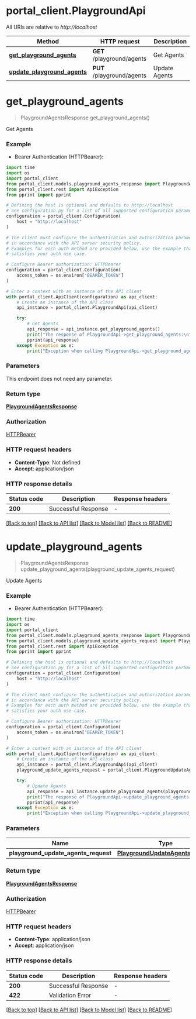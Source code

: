 # portal_client.PlaygroundApi

All URIs are relative to *http://localhost*

Method | HTTP request | Description
------------- | ------------- | -------------
[**get_playground_agents**](PlaygroundApi.md#get_playground_agents) | **GET** /playground/agents | Get Agents
[**update_playground_agents**](PlaygroundApi.md#update_playground_agents) | **PUT** /playground/agents | Update Agents


# **get_playground_agents**
> PlaygroundAgentsResponse get_playground_agents()

Get Agents

### Example

* Bearer Authentication (HTTPBearer):
```python
import time
import os
import portal_client
from portal_client.models.playground_agents_response import PlaygroundAgentsResponse
from portal_client.rest import ApiException
from pprint import pprint

# Defining the host is optional and defaults to http://localhost
# See configuration.py for a list of all supported configuration parameters.
configuration = portal_client.Configuration(
    host = "http://localhost"
)

# The client must configure the authentication and authorization parameters
# in accordance with the API server security policy.
# Examples for each auth method are provided below, use the example that
# satisfies your auth use case.

# Configure Bearer authorization: HTTPBearer
configuration = portal_client.Configuration(
    access_token = os.environ["BEARER_TOKEN"]
)

# Enter a context with an instance of the API client
with portal_client.ApiClient(configuration) as api_client:
    # Create an instance of the API class
    api_instance = portal_client.PlaygroundApi(api_client)

    try:
        # Get Agents
        api_response = api_instance.get_playground_agents()
        print("The response of PlaygroundApi->get_playground_agents:\n")
        pprint(api_response)
    except Exception as e:
        print("Exception when calling PlaygroundApi->get_playground_agents: %s\n" % e)
```



### Parameters
This endpoint does not need any parameter.

### Return type

[**PlaygroundAgentsResponse**](PlaygroundAgentsResponse.md)

### Authorization

[HTTPBearer](../README.md#HTTPBearer)

### HTTP request headers

 - **Content-Type**: Not defined
 - **Accept**: application/json

### HTTP response details
| Status code | Description | Response headers |
|-------------|-------------|------------------|
**200** | Successful Response |  -  |

[[Back to top]](#) [[Back to API list]](../README.md#documentation-for-api-endpoints) [[Back to Model list]](../README.md#documentation-for-models) [[Back to README]](../README.md)

# **update_playground_agents**
> PlaygroundAgentsResponse update_playground_agents(playground_update_agents_request)

Update Agents

### Example

* Bearer Authentication (HTTPBearer):
```python
import time
import os
import portal_client
from portal_client.models.playground_agents_response import PlaygroundAgentsResponse
from portal_client.models.playground_update_agents_request import PlaygroundUpdateAgentsRequest
from portal_client.rest import ApiException
from pprint import pprint

# Defining the host is optional and defaults to http://localhost
# See configuration.py for a list of all supported configuration parameters.
configuration = portal_client.Configuration(
    host = "http://localhost"
)

# The client must configure the authentication and authorization parameters
# in accordance with the API server security policy.
# Examples for each auth method are provided below, use the example that
# satisfies your auth use case.

# Configure Bearer authorization: HTTPBearer
configuration = portal_client.Configuration(
    access_token = os.environ["BEARER_TOKEN"]
)

# Enter a context with an instance of the API client
with portal_client.ApiClient(configuration) as api_client:
    # Create an instance of the API class
    api_instance = portal_client.PlaygroundApi(api_client)
    playground_update_agents_request = portal_client.PlaygroundUpdateAgentsRequest() # PlaygroundUpdateAgentsRequest | 

    try:
        # Update Agents
        api_response = api_instance.update_playground_agents(playground_update_agents_request)
        print("The response of PlaygroundApi->update_playground_agents:\n")
        pprint(api_response)
    except Exception as e:
        print("Exception when calling PlaygroundApi->update_playground_agents: %s\n" % e)
```



### Parameters

Name | Type | Description  | Notes
------------- | ------------- | ------------- | -------------
 **playground_update_agents_request** | [**PlaygroundUpdateAgentsRequest**](PlaygroundUpdateAgentsRequest.md)|  | 

### Return type

[**PlaygroundAgentsResponse**](PlaygroundAgentsResponse.md)

### Authorization

[HTTPBearer](../README.md#HTTPBearer)

### HTTP request headers

 - **Content-Type**: application/json
 - **Accept**: application/json

### HTTP response details
| Status code | Description | Response headers |
|-------------|-------------|------------------|
**200** | Successful Response |  -  |
**422** | Validation Error |  -  |

[[Back to top]](#) [[Back to API list]](../README.md#documentation-for-api-endpoints) [[Back to Model list]](../README.md#documentation-for-models) [[Back to README]](../README.md)


